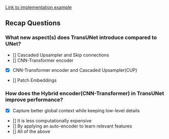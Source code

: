 [Link to implementation example](https://tianjinteda.github.io/Transunet.html)


## Recap Questions

### What new aspect(s) does TransUNet introduce compared to UNet?

- [] Cascaded Upsampler and Skip connections
- [] CNN-Transformer encoder
- [x] CNN-Transformer encoder and Cascaded Upsampler(CUP)
- [] Patch Embeddings


### How does the Hybrid encoder(CNN-Transformer) in TransUNet improve performance?

- [x] Capture better global context while keeping low-level details
- [] It is less computationally expensive
- [] By applying an auto-encoder to learn relevant features
- [] All of the above
